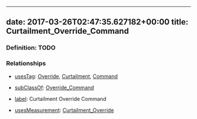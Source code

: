 
---
date: 2017-03-26T02:47:35.627182+00:00
title: Curtailment_Override_Command
---
### Definition: TODO

### Relationships

* [usesTag](https://brickschema.org/schema/1.0/BrickFrame#usesTag): [Override](https://brickschema.org/schema/1.0/BrickTag#Override), [Curtailment](https://brickschema.org/schema/1.0/BrickTag#Curtailment), [Command](https://brickschema.org/schema/1.0/BrickTag#Command)

* [subClassOf](http://www.w3.org/2000/01/rdf-schema#subClassOf): [Override_Command](https://brickschema.org/schema/1.0/Brick#Override_Command)

* [label](http://www.w3.org/2000/01/rdf-schema#label): Curtailment Override Command

* [usesMeasurement](https://brickschema.org/schema/1.0/BrickFrame#usesMeasurement): [Curtailment_Override](https://brickschema.org/schema/1.0/Brick#Curtailment_Override)
